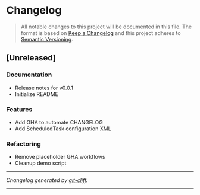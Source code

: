 # Changelog

> All notable changes to this project will be documented in this file. The format is based on
[Keep a Changelog](http://keepachangelog.com/) and this project adheres to
[Semantic Versioning](http://semver.org/).

## [Unreleased]

### Documentation

- Release notes for v0.0.1
- Initialize README

### Features

- Add GHA to automate CHANGELOG
- Add ScheduledTask configuration XML

### Refactoring

- Remove placeholder GHA workflows
- Cleanup demo script

***
*Changelog generated by [git-cliff](https://github.com/orhun/git-cliff).*
***
